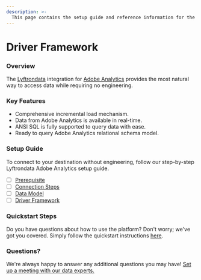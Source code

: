 ```yaml
---
description: >-
  This page contains the setup guide and reference information for the Adobe Analytics source connector.
---
```


# Driver Framework

### Overview

The [Lyftrondata](https://www.lyftrondata.com/) integration for [Adobe Analytics](None) provides the most natural way to access data while requiring no engineering.

### Key Features

* Comprehensive incremental load mechanism.
* Data from Adobe Analytics is available in real-time.&#x20;
* ANSI SQL is fully supported to query data with ease.
* Ready to query Adobe Analytics relational schema model.

### Setup Guide

To connect to your destination without engineering, follow our step-by-step Lyftrondata Adobe Analytics setup guide.

* [ ] [Prerequisite](../prerequisite.md)
* [ ] [Connection Steps](../connection-steps.md)
* [ ] [Data Model](../data-model/erd.md)
* [ ] [Driver Framework](../driver-framework/)

### Quickstart Steps

Do you have questions about how to use the platform? Don't worry; we've got you covered. Simply follow the quickstart instructions [here](../driver-framework/README.md).

### Questions? <a href="#questions" id="questions"></a>

We're always happy to answer any additional questions you may have! [Set up a meeting with our data experts.](https://www.lyftrondata.com/book-a-meeting/)



